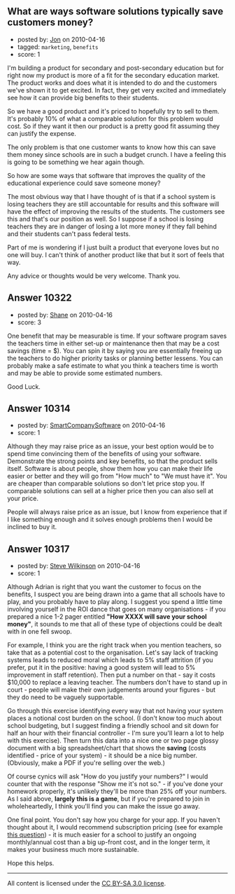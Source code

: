 ## What are ways software solutions typically save customers money?

- posted by: [Jon](https://stackexchange.com/users/-1/2626-jon) on 2010-04-16
- tagged: `marketing`, `benefits`
- score: 1

I'm building a product for secondary and post-secondary education but for right now my product is more of a fit for the secondary education market. The product works and does what it is intended to do and the customers we've shown it to get excited. In fact, they get very excited and immediately see how it can provide big benefits to their students. 

So we have a good product and it's priced to hopefully try to sell to them. It's probably 10% of what a comparable solution for this problem would cost. So if they want it then our product is a pretty good fit assuming they can justify the expense.

The only problem is that one customer wants to know how this can save them money since schools are in such a budget crunch. I have a feeling this is going to be something we hear again though.

So how are some ways that software that improves the quality of the educational experience could save someone money?

The most obvious way that I have thought of is that if a school system is losing teachers they are still accountable for results and this software will have the effect of improving the results of the students. The customers see this and that's our position as well. So I suppose if a school is losing teachers they are in danger of losing a lot more money if they fall behind and their students can't pass federal tests.

Part of me is wondering if I just built a product that everyone loves but no one will buy. I can't think of another product like that but it sort of feels that way.

Any advice or thoughts would be very welcome. Thank you.


## Answer 10322

- posted by: [Shane](https://stackexchange.com/users/-1/3028-shane) on 2010-04-16
- score: 3

One benefit that may be measurable is time. If your software program saves the teachers time in either set-up or maintenance then that may be a cost savings (time = $). You can spin it by saying you are essentially freeing up the teachers to do higher priority tasks or planning better lessens. You can probably make a safe estimate to what you think a teachers time is worth and may be able to provide some estimated numbers.

Good Luck.


## Answer 10314

- posted by: [SmartCompanySoftware](https://stackexchange.com/users/-1/1629-smartcompanysoftware) on 2010-04-16
- score: 1

Although they may raise price as an issue, your best option would be to spend time convincing them of the benefits of using your software. Demonstrate the strong points and key benefits, so that the product sells itself. Software is about people, show them how you can make their life easier or better and they will go from "How much" to "We must have it". You are cheaper than comparable solutions so don't let price stop you. If comparable solutions can sell at a higher price then you can also sell at your price.

People will always raise price as an issue, but I know from experience that if I like something enough and it solves enough problems then I would be inclined to buy it.


## Answer 10317

- posted by: [Steve Wilkinson](https://stackexchange.com/users/-1/2177-steve-wilkinson) on 2010-04-16
- score: 1

<p>Although Adrian is right that you want the customer to focus on the benefits, I suspect you are being drawn into a game that all schools have to play, and you probably have to play along.  I suggest you spend a little time involving yourself in the ROI dance that goes on many organisations - if you prepared a nice 1-2 pager entitled <strong>"How XXXX will save your school money"</strong>, it sounds to me that all of these type of objections could be dealt with in one fell swoop. </p>

<p>For example, I think you are the right track when you mention teachers, so take that as a potential cost to the organisation.  Let's say lack of tracking systems leads to reduced moral which leads to 5% staff attrition (if you prefer, put it in the positive: having a good system will lead to 5% improvement in staff retention).  Then put a number on that - say it costs $10,000 to replace a leaving teacher.  The numbers don't have to stand up in court - people will make their own judgements around your figures - but they do need to be vaguely supportable.</p>

<p>Go through this exercise identifying every way that not having your system places a notional cost burden on the school.  (I don't know too much about school budgeting, but I suggest finding a friendly school and sit down for half an hour with their financial controller - I'm sure you'll learn a lot to help with this exercise).  Then turn this data into a nice one or two page glossy document with a big spreadsheet/chart that shows the <strong>saving</strong> (costs identified - price of your system) - it should be a nice big number.  (Obviously, make a PDF if you're selling over the web.)</p>

<p>Of course cynics will ask "How do you justify your numbers?"  I would counter that with the response "Show me it's not so." - if you've done your homework properly, it's unlikely they'll be more than 25% off your numbers.  As I said above, <strong>largely this is a game</strong>, but if you're prepared to join in wholeheartedly, I think you'll find you can make the issue go away.</p>

<p>One final point.  You don't say how you charge for your app.  If you haven't thought about it, I would recommend subscription pricing (see for example <a href="http://answers.onstartups.com/questions/9151/annual-maintenance-payments/9181#9181" rel="nofollow">this question</a>) - it is much easier for a school to justify an ongoing monthly/annual cost than a big up-front cost, and in the longer term, it makes your business much more sustainable.</p>

<p>Hope this helps.</p>




---

All content is licensed under the [CC BY-SA 3.0 license](https://creativecommons.org/licenses/by-sa/3.0/).
